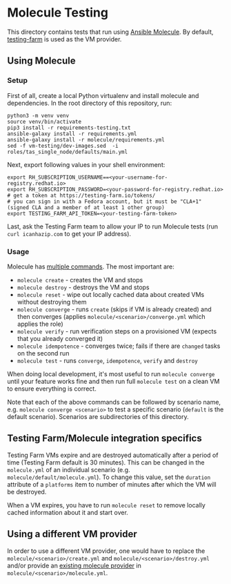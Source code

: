 # Molecule Testing

This directory contains tests that run using [Ansible Molecule](https://ansible.readthedocs.io/projects/molecule/). By default, [testing-farm](https://docs.testing-farm.io/) is used as the VM provider.

## Using Molecule

### Setup

First of all, create a local Python virtualenv and install molecule and dependencies. In the root directory of this repository, run:

```shell
python3 -m venv venv
source venv/bin/activate
pip3 install -r requirements-testing.txt
ansible-galaxy install -r requirements.yml
ansible-galaxy install -r molecule/requirements.yml  
sed -f vm-testing/dev-images.sed  -i roles/tas_single_node/defaults/main.yml
```

Next, export following values in your shell environment:

```
export RH_SUBSCRIPTION_USERNAME==<your-username-for-registry.redhat.io>
export RH_SUBSCRIPTION_PASSWORD=<your-password-for-registry.redhat.io>
# get a token at https://testing-farm.io/tokens/
# you can sign in with a Fedora account, but it must be "CLA+1" (signed CLA and a member of at least 1 other group)
export TESTING_FARM_API_TOKEN=<your-testing-farm-token>
```

Last, ask the Testing Farm team to allow your IP to run Molecule tests (run `curl icanhazip.com` to get your IP address).

### Usage

Molecule has [multiple commands](https://ansible.readthedocs.io/projects/molecule/usage/#molecule-list). The most important are:

* `molecule create` - creates the VM and stops
* `molecule destroy` - destroys the VM and stops
* `molecule reset` - wipe out locally cached data about created VMs without destroying them
* `molecule converge` - runs `create` (skips if VM is already created) and then converges (applies `molecule/<scenario>/converge.yml` which applies the role)
* `molecule verify` - run verification steps on a provisioned VM (expects that you already converged it)
* `molecule idempotence` - converges twice; fails if there are `changed` tasks on the second run
* `molecule test` - runs `converge`, `idempotence`, `verify` and `destroy`

When doing local development, it's most useful to run `molecule converge` until your feature works fine and then run full `molecule test` on a clean VM to ensure everything is correct.

Note that each of the above commands can be followed by scenario name, e.g. `molecule converge <scenario>` to test a specific scenario (`default` is the default scenario). Scenarios are subdirectories of this directory.

## Testing Farm/Molecule integration specifics

Testing Farm VMs expire and are destroyed automatically after a period of time (Testing Farm default is 30 minutes). This can be changed in the `molecule.yml` of an individual scenario (e.g. `molecule/default/molecule.yml`). To change this value, set the `duration` attribute of a `platforms` item to number of minutes after which the VM will be destroyed.

When a VM expires, you have to run `molecule reset` to remove locally cached information about it and start over.

## Using a different VM provider

In order to use a different VM provider, one would have to replace the `molecule/<scenario>/create.yml` and `molecule/<scenario>/destroy.yml` and/or provide an [existing molecule provider](https://github.com/ansible-community/molecule-plugins) in `molecule/<scenario>/molecule.yml`.
